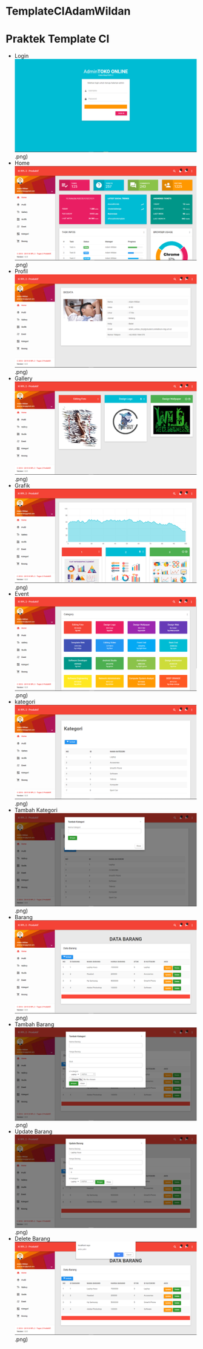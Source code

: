 # TemplateCIAdamWildan
# Praktek Template CI
* Login <br>
![alt text](https://github.com/AdamWildan/SSCI/blob/master/Login.PNG).png)
* Home <br>
![alt text](https://github.com/AdamWildan/SSCI/blob/master/home.PNG).png)
* Profil <br>
![alt text](https://github.com/AdamWildan/SSCI/blob/master/profil.PNG).png)
* Gallery <br>
![alt text](https://github.com/AdamWildan/SSCI/blob/master/gallery.PNG).png)
* Grafik <br>
![alt text](https://github.com/AdamWildan/SSCI/blob/master/grafik.PNG).png)
* Event <br>
![alt text](https://github.com/AdamWildan/SSCI/blob/master/event.PNG).png)
* kategori <br>
![alt text](https://github.com/AdamWildan/SSCI/blob/master/kategori.PNG).png)
* Tambah Kategori <br>
![alt text](https://github.com/AdamWildan/SSCI/blob/master/tambah-kategori.PNG).png)
* Barang <br>
![alt text](https://github.com/AdamWildan/SSCI/blob/master/barang.PNG).png)
* Tambah Barang <br>
![alt text](https://github.com/AdamWildan/SSCI/blob/master/tambah-barang.PNG).png)
* Update Barang <br>
![alt text](https://github.com/AdamWildan/SSCI/blob/master/update-barang.PNG).png)
* Delete Barang <br>
![alt text](https://github.com/AdamWildan/SSCI/blob/master/delete-barang.PNG).png)

